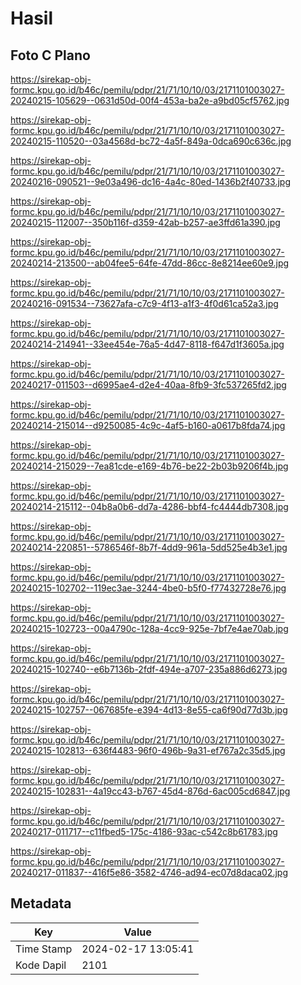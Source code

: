 # Hasil

## Foto C Plano

https://sirekap-obj-formc.kpu.go.id/b46c/pemilu/pdpr/21/71/10/10/03/2171101003027-20240215-105629--0631d50d-00f4-453a-ba2e-a9bd05cf5762.jpg

https://sirekap-obj-formc.kpu.go.id/b46c/pemilu/pdpr/21/71/10/10/03/2171101003027-20240215-110520--03a4568d-bc72-4a5f-849a-0dca690c636c.jpg

https://sirekap-obj-formc.kpu.go.id/b46c/pemilu/pdpr/21/71/10/10/03/2171101003027-20240216-090521--9e03a496-dc16-4a4c-80ed-1436b2f40733.jpg

https://sirekap-obj-formc.kpu.go.id/b46c/pemilu/pdpr/21/71/10/10/03/2171101003027-20240215-112007--350b116f-d359-42ab-b257-ae3ffd61a390.jpg

https://sirekap-obj-formc.kpu.go.id/b46c/pemilu/pdpr/21/71/10/10/03/2171101003027-20240214-213500--ab04fee5-64fe-47dd-86cc-8e8214ee60e9.jpg

https://sirekap-obj-formc.kpu.go.id/b46c/pemilu/pdpr/21/71/10/10/03/2171101003027-20240216-091534--73627afa-c7c9-4f13-a1f3-4f0d61ca52a3.jpg

https://sirekap-obj-formc.kpu.go.id/b46c/pemilu/pdpr/21/71/10/10/03/2171101003027-20240214-214941--33ee454e-76a5-4d47-8118-f647d1f3605a.jpg

https://sirekap-obj-formc.kpu.go.id/b46c/pemilu/pdpr/21/71/10/10/03/2171101003027-20240217-011503--d6995ae4-d2e4-40aa-8fb9-3fc537265fd2.jpg

https://sirekap-obj-formc.kpu.go.id/b46c/pemilu/pdpr/21/71/10/10/03/2171101003027-20240214-215014--d9250085-4c9c-4af5-b160-a0617b8fda74.jpg

https://sirekap-obj-formc.kpu.go.id/b46c/pemilu/pdpr/21/71/10/10/03/2171101003027-20240214-215029--7ea81cde-e169-4b76-be22-2b03b9206f4b.jpg

https://sirekap-obj-formc.kpu.go.id/b46c/pemilu/pdpr/21/71/10/10/03/2171101003027-20240214-215112--04b8a0b6-dd7a-4286-bbf4-fc4444db7308.jpg

https://sirekap-obj-formc.kpu.go.id/b46c/pemilu/pdpr/21/71/10/10/03/2171101003027-20240214-220851--5786546f-8b7f-4dd9-961a-5dd525e4b3e1.jpg

https://sirekap-obj-formc.kpu.go.id/b46c/pemilu/pdpr/21/71/10/10/03/2171101003027-20240215-102702--119ec3ae-3244-4be0-b5f0-f77432728e76.jpg

https://sirekap-obj-formc.kpu.go.id/b46c/pemilu/pdpr/21/71/10/10/03/2171101003027-20240215-102723--00a4790c-128a-4cc9-925e-7bf7e4ae70ab.jpg

https://sirekap-obj-formc.kpu.go.id/b46c/pemilu/pdpr/21/71/10/10/03/2171101003027-20240215-102740--e6b7136b-2fdf-494e-a707-235a886d6273.jpg

https://sirekap-obj-formc.kpu.go.id/b46c/pemilu/pdpr/21/71/10/10/03/2171101003027-20240215-102757--067685fe-e394-4d13-8e55-ca6f90d77d3b.jpg

https://sirekap-obj-formc.kpu.go.id/b46c/pemilu/pdpr/21/71/10/10/03/2171101003027-20240215-102813--636f4483-96f0-496b-9a31-ef767a2c35d5.jpg

https://sirekap-obj-formc.kpu.go.id/b46c/pemilu/pdpr/21/71/10/10/03/2171101003027-20240215-102831--4a19cc43-b767-45d4-876d-6ac005cd6847.jpg

https://sirekap-obj-formc.kpu.go.id/b46c/pemilu/pdpr/21/71/10/10/03/2171101003027-20240217-011717--c11fbed5-175c-4186-93ac-c542c8b61783.jpg

https://sirekap-obj-formc.kpu.go.id/b46c/pemilu/pdpr/21/71/10/10/03/2171101003027-20240217-011837--416f5e86-3582-4746-ad94-ec07d8daca02.jpg


## Metadata

| Key        | Value               |
| ---------- | ------------------- |
| Time Stamp | 2024-02-17 13:05:41 |
| Kode Dapil | 2101                |



